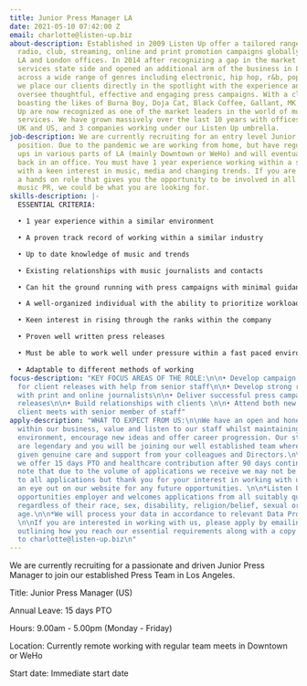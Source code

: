```yaml
---
title: Junior Press Manager LA
date: 2021-05-10 07:42:00 Z
email: charlotte@listen-up.biz
about-description: Established in 2009 Listen Up offer a tailored range of bespoke
  radio, club, streaming, online and print promotion campaigns globally through our
  LA and London offices. In 2014 after recognizing a gap in the market we moved our
  services state side and opened an additional arm of the business in LA. Working
  across a wide range of genres including electronic, hip hop, r&b, pop and alternative,
  we place our clients directly in the spotlight with the experience and knowhow to
  oversee thoughtful, effective and engaging press campaigns. With a client roster
  boasting the likes of Burna Boy, Doja Cat, Black Coffee, Gallant, MK and more, Listen
  Up are now recognized as one of the market leaders in the world of music promotion
  services. We have grown massively over the last 10 years with offices in both the
  UK and US, and 3 companies working under our Listen Up umbrella.
job-description: We are currently recruiting for an entry level Junior Press Manager
  position. Due to the pandemic we are working from home, but have regular team catch
  ups in various parts of LA (mainly Downtown or WeHo) and will eventually be based
  back in an office. You must have 1 year experience working within a similar environment
  with a keen interest in music, media and changing trends. If you are looking for
  a hands on role that gives you the opportunity to be involved in all aspects of
  music PR, we could be what you are looking for.
skills-description: |-
  ESSENTIAL CRITERIA:

  • 1 year experience within a similar environment

  • A proven track record of working within a similar industry

  • Up to date knowledge of music and trends

  • Existing relationships with music journalists and contacts

  • Can hit the ground running with press campaigns with minimal guidance

  • A well-organized individual with the ability to prioritize workload and juggle a variety of different tasks

  • Keen interest in rising through the ranks within the company

  • Proven well written press releases

  • Must be able to work well under pressure within a fast paced environment, dealing with Directors & colleagues both in the US and UK

  • Adaptable to different methods of working
focus-description: "KEY FOCUS AREAS OF THE ROLE:\n\n• Develop campaign strategies
  for client releases with help from senior staff\n\n• Develop strong relationships
  with print and online journalists\n\n• Deliver successful press campaigns for client
  releases\n\n• Build relationships with clients \n\n• Attend both new and existing
  client meets with senior member of staff"
apply-description: "WHAT TO EXPECT FROM US:\n\nWe have an open and honest culture
  within our business, value and listen to our staff whilst maintaining a fun working
  environment, encourage new ideas and offer career progression. Our staff events
  are legendary and you will be joining our well established team where you will be
  given genuine care and support from your colleagues and Directors.\n\nBenefits -
  we offer 15 days PTO and healthcare contribution after 90 days continuous service.\n\n*Please
  note that due to the volume of applications we receive we may not be able to re-spond
  to all applications but thank you for your interest in working with us, please keep
  an eye out on our website for any future opportunities. \n\n*Listen Up is an equal
  opportunities employer and welcomes applications from all suitably qualified persons
  regardless of their race, sex, disability, religion/belief, sexual orientation or
  age.\n\n*We will process your data in accordance to relevant Data Protection Laws.
  \n\nIf you are interested in working with us, please apply by emailing a cover letter
  outlining how you reach our essential requirements along with a copy of your resume
  to charlotte@listen-up.biz\n"
---
```


We are currently recruiting for a passionate and driven Junior Press Manager to join our established Press Team in Los Angeles.

Title: Junior Press Manager (US) 

Annual Leave: 15 days PTO 

Hours: 9.00am - 5.00pm (Monday - Friday)

Location: Currently remote working with regular team meets in Downtown or WeHo

Start date: Immediate start date 